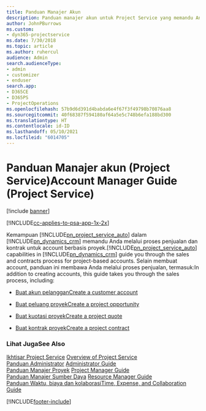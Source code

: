 ```yaml
---
title: Panduan Manajer Akun
description: Panduan manajer akun untuk Project Service yang memandu Anda melalui proses penjualan dan kontrak untuk account berbasis proyek
author: JohnPBurrows
ms.custom:
- dyn365-projectservice
ms.date: 7/30/2018
ms.topic: article
ms.author: ruhercul
audience: Admin
search.audienceType:
- admin
- customizer
- enduser
search.app:
- D365CE
- D365PS
- ProjectOperations
ms.openlocfilehash: 57b9d6d391d4babda6e4f67f3f49798b70876aa8
ms.sourcegitcommit: 40f68387f594180af64a5e5c748b6efa188bd300
ms.translationtype: HT
ms.contentlocale: id-ID
ms.lasthandoff: 05/10/2021
ms.locfileid: "6014705"
---
```

# <a name="account-manager-guide-project-service"></a><span data-ttu-id="6e62f-103">Panduan Manajer akun (Project Service)</span><span class="sxs-lookup"><span data-stu-id="6e62f-103">Account Manager Guide (Project Service)</span></span>

[!include [banner](../includes/psa-now-project-operations.md)]

[!INCLUDE[cc-applies-to-psa-app-1x-2x](../includes/cc-applies-to-psa-app-1x-2x.md)]

<span data-ttu-id="6e62f-104">Kemampuan [!INCLUDE[pn_project_service_auto](../includes/pn-project-service-auto.md)] dalam [!INCLUDE[pn_dynamics_crm](../includes/pn-dynamics-crm.md)] memandu Anda melalui proses penjualan dan kontrak untuk account berbasis proyek.</span><span class="sxs-lookup"><span data-stu-id="6e62f-104">[!INCLUDE[pn_project_service_auto](../includes/pn-project-service-auto.md)] capabilities in [!INCLUDE[pn_dynamics_crm](../includes/pn-dynamics-crm.md)] guide you through the sales and contracts process for project-based accounts.</span></span> <span data-ttu-id="6e62f-105">Selain membuat account, panduan ini membawa Anda melalui proses penjualan, termasuk:</span><span class="sxs-lookup"><span data-stu-id="6e62f-105">In addition to creating accounts, this guide takes you through the sales process, including:</span></span>  
  
-   [<span data-ttu-id="6e62f-106">Buat akun pelanggan</span><span class="sxs-lookup"><span data-stu-id="6e62f-106">Create a customer account</span></span>](../psa/create-customer-account.md)  
  
-   [<span data-ttu-id="6e62f-107">Buat peluang proyek</span><span class="sxs-lookup"><span data-stu-id="6e62f-107">Create a project opportunity</span></span>](../psa/create-project-opportunity.md)  
  
-   [<span data-ttu-id="6e62f-108">Buat kuotasi proyek</span><span class="sxs-lookup"><span data-stu-id="6e62f-108">Create a project quote</span></span>](../psa/create-project-quote.md)  
  
-   [<span data-ttu-id="6e62f-109">Buat kontrak proyek</span><span class="sxs-lookup"><span data-stu-id="6e62f-109">Create a project contract</span></span>](../psa/create-project-contract.md)  
  
  
### <a name="see-also"></a><span data-ttu-id="6e62f-110">Lihat Juga</span><span class="sxs-lookup"><span data-stu-id="6e62f-110">See Also</span></span>  
 <span data-ttu-id="6e62f-111">[Ikhtisar Project Service](../psa/overview.md) </span><span class="sxs-lookup"><span data-stu-id="6e62f-111">[Overview of Project Service](../psa/overview.md) </span></span>  
 <span data-ttu-id="6e62f-112">[Panduan Administrator](../psa/admin-guide.md) </span><span class="sxs-lookup"><span data-stu-id="6e62f-112">[Administrator Guide](../psa/admin-guide.md) </span></span>  
 <span data-ttu-id="6e62f-113">[Panduan Manajer Proyek](../psa/project-manager-guide.md) </span><span class="sxs-lookup"><span data-stu-id="6e62f-113">[Project Manager Guide](../psa/project-manager-guide.md) </span></span>  
 <span data-ttu-id="6e62f-114">[Panduan Manajer Sumber Daya](../psa/resource-manager-guide.md) </span><span class="sxs-lookup"><span data-stu-id="6e62f-114">[Resource Manager Guide](../psa/resource-manager-guide.md) </span></span>  
 [<span data-ttu-id="6e62f-115">Panduan Waktu, biaya dan kolaborasi</span><span class="sxs-lookup"><span data-stu-id="6e62f-115">Time, Expense, and Collaboration Guide</span></span>](../psa/time-expense-collaboration-guide.md)


[!INCLUDE[footer-include](../includes/footer-banner.md)]